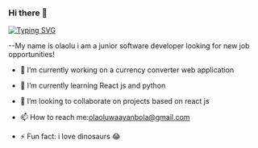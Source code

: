 ### Hi there 👋
[![Typing SVG](https://readme-typing-svg.herokuapp.com/?lines=First+line+of+text;Second+line+of+text)](https://git.io/typing-svg)

--My name is olaolu i am a junior software developer looking for new job opportunities!

- 🔭 I’m currently working on a currency converter web application
 
- 🌱 I’m currently learning React js and python
 
- 👯 I’m looking to collaborate on projects based on react js

- 📫 How to reach me:olaoluwaayanbola@gmail.com
 
- ⚡ Fun fact: i love dinosaurs 😂


